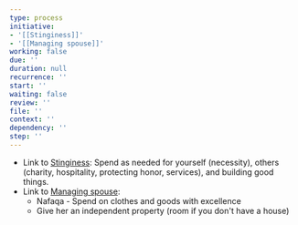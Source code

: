 ```yaml
---
type: process
initiative:
- '[[Stinginess]]'
- '[[Managing spouse]]'
working: false
due: ''
duration: null
recurrence: ''
start: ''
waiting: false
review: ''
file: ''
context: ''
dependency: ''
step: ''
---
```


* Link to [Stinginess](docs/sidebar1/Initiatives/bad%20traits/Stinginess.md): Spend as needed for yourself (necessity), others (charity, hospitality, protecting honor, services), and building good things.
* Link to [Managing spouse](docs/sidebar1/Initiatives/worship/Managing%20spouse.md):
	* Nafaqa - Spend on clothes and goods with excellence
	* Give her an independent property (room if you don't have a house)
